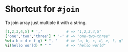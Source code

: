 # Shortcut for `#join`

To join array just multiple it with a string.

```ruby
[1,2,3,4,5] * ','           # => "1,2,3,4,5"
['one','two','three'] * '-' # => "one-two-three"
%w(a b c d e f g) * ", "    # => "a, b, c, d, e, f, g"
%i(hello world) * " "       # => "hello world"
```
